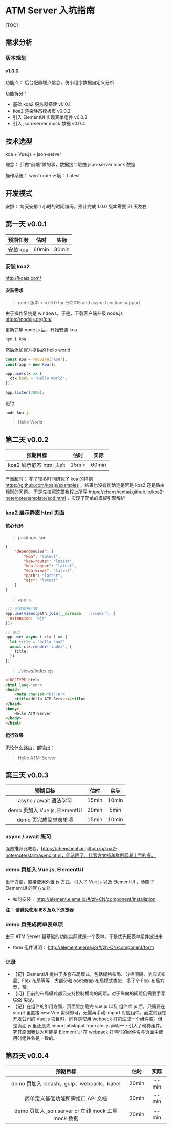 # ATM Server 入坑指南 

[TOC]

## 需求分析

### 版本规划

#### v1.0.0 

功能点： 后台配置埋点信息，仿小程序数据自定义分析

功能拆分：

- 基础 koa2 服务器搭建 v0.0.1
- koa2 渲染静态模板页 v0.0.2
- 引入 ElementUI 实现表单组件 v0.0.3
- 引入 json-server mock 数据 v0.0.4 




## 技术选型

koa + Vue.js + json-server 

理念： 只做“前端”做的事，数据接口层由 json-server mock 数据

操作系统： win7
node 环境： Latest

## 开发模式

安排： 每天安排 1 小时的时间编码，预计完成 1.0.0 版本需要 21 天左右


## 第一天 v0.0.1

| 预期任务|      估时|    实际|
| :--------: | :--------:| :------: |
| 安装 koa  |   60min |  30min  |


### 安装 koa2

http://koajs.com/

#### 安装需求

> node 版本 > v7.6.0  for ES2015 and async function support.

由于操作系统是 windows，于是，下载客户端升级 node.js https://nodejs.org/en/ 

更新完毕 node.js 后，开始安装 koa

```  javascript
npm i koa 
```

然后添加官方提供的 hello world

``` javascript
const Koa = require('koa');
const app = new Koa();

app.use(ctx => {
  ctx.body = 'Hello World';
});

app.listen(3000);
```

运行 

``` javascript
node koa.js
```

> Hello World 



## 第二天 v0.0.2

| 预期目标 |  估时|  实际|
| :--------: | :--------:| :------: |
| koa2 展示静态 html 页面 |  15min | 60min|


严重超时： 花了较多时间研究了 koa 的样例 https://github.com/koajs/examples ，结果也没有能确定是否是 koa2 还是路由规则的问题。 于是先按照这篇教程上所写 https://chenshenhai.github.io/koa2-note/note/template/add.html ，实现了简单的模板引擎解析 
 
### koa2 展示静态 html 页面

#### 核心代码

> package.json
``` json
{
	"dependencies": {
		"koa": "latest",	
		"koa-route": "latest",
		"koa-logger": "latest",
		"koa-views": "latest",
		"path": "latest",
		"ejs": "latest"
	}
}
```

> app.js
``` javascript
 // 加载模板引擎
app.use(views(path.join(__dirname, './views'), {
  extension: 'ejs'
}))
```

``` javascript
// 首页
app.use( async ( ctx ) => {
  let title = 'hello koa2'
  await ctx.render('index', {
    title,
  })
})

```


>  ./views/index.ejs

``` html 
<!DOCTYPE html>
<html lang="en">
<head>
	<meta charset="UTF-8">
	<title>Hello ATM-Server</title>
</head>
<body>
	Hello ATM-Server
</body>
</html>
```

#### 运行效果

无论什么路由，都输出：
> Hello ATM-Server

## 第三天 v0.0.3 


| 预期目标 |  估时|  实际|
| :--------: | :--------:| :------: |
| async / await 语法学习 |  15min | 10min|
| demo 页加入 Vue.js, ElementUI |  20min | 5min|
| demo 页完成简单表单项 |  15min | 10min|

### async / await 练习

强烈推荐此教程，https://chenshenhai.github.io/koa2-note/note/start/async.html，简洁明了，比官方文档和样例容易上手的多。

### demo 页加入 Vue.js, ElementUI 

出于方便，直接使用外置 js 方式，引入了 Vue.js 以及 ElementUI ，参照了 ElementUI 的官方文档
- 如何安装： http://element.eleme.io/#/zh-CN/component/installation 

**注： 请避免使用 IE8 及以下浏览器**

### demo 页完成简单表单项

由于 ATM Server 最基础的功能实际就是一个表单，于是优先把表单组件放进来

- form 组件说明： http://element.eleme.io/#/zh-CN/component/form

### 记录

- 【记】ElementUI 提供了多套布局模式，包括栅格布局、分栏间隔、响应式布局、Flex 布局等等，大部分和 bootstrap 布局模式类似，多了个 Flex 布局方案，赞。
- 【问】目前的布局模式都只支持控制横向的间距，对于纵向的间距仍需要手写 CSS 实现。
- 【记】在组件的引用方面，页面里加载完 vue.js 以及 组件库.js 后，只需要在 script 里直接 new Vue 实例即可，无需再手动 import 对应组件。而之前我在开发公司的 Vue.js 项目时，同样是使用 webpack 打包生成一个组件库，但是页面 js 里还是先 import ahsInput from ahs.js 声明一下引入了何种组件。究其原因我认为可能是 Element UI 在 webpack 打包时的组件名与页面中使用时组件名是一致的。

## 第四天 v0.0.4


| 预期目标 |  估时|  实际|
| :--------: | :--------:| :------: |
| demo 页加入 lodash、gulp、webpack、babel |  20min | --min|
| 简单定义基础功能所需接口 API 文档 |  20min | --min|
| demo 页加入 json.server or 在线 mock 工具 mock 数据 |  20min | --min|
